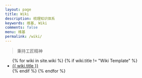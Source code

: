 ```yaml
---
layout: page
title: Wiki
description: 梳理知识体系
keywords: 维基, Wiki
comments: false
menu: 维基
permalink: /wiki/
---
```


> 秉持工匠精神

<ul class="listing">
{% for wiki in site.wiki %}
{% if wiki.title != "Wiki Template" %}
<li class="listing-item"><a href="{{ wiki.url }}">{{ wiki.title }}</a></li>
{% endif %}
{% endfor %}
</ul>
